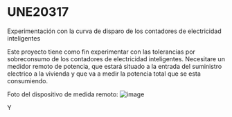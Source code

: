 # UNE20317
Experimentación con la curva de disparo de los contadores de electricidad inteligentes

Este proyecto tiene como fin experimentar con las tolerancias por sobreconsumo de los contadores de electricidad inteligentes.
Necesitare un medidor remoto de potencia, que estará situado a la entrada del suministro electrico a la vivienda y que va a medir la 
potencia total que se esta consumiendo. 

Foto del dispositivo de medida remoto:
![image](https://user-images.githubusercontent.com/48222471/219491638-14fb87c1-97d6-48e1-ba34-ba93350dca81.png)

Y
